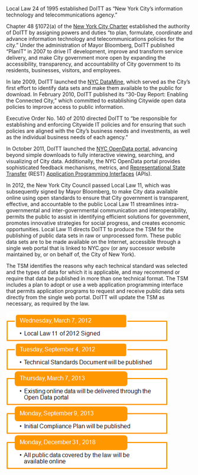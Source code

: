 Local Law 24 of 1995 established DoITT as “New York City’s information technology and telecommunications agency.” 

Chapter 48 §1072(a) of the [New York City Charter](http://www.nyc.gov/html/charter/downloads/pdf/citycharter2009.pdf) established the authority of DoITT by assigning powers and duties “to plan, formulate, coordinate and advance information technology and telecommunications policies for the city.” 
Under the administration of Mayor Bloomberg, DoITT published “PlanIT” in 2007 to drive IT development, improve and transform service delivery, and make City government more open by expanding the accessibility, transparency, and accountability of City government to its residents, businesses, visitors, and employees.

In late 2009, DoITT launched the [NYC DataMine](http://web.archive.org/web/20091212103305/http://www.nyc.gov/html/datamine/html/home/home.shtml), which served as the City’s first effort to identify data sets and make them available to the public for download. In February 2010, DoITT published its “30-Day Report: Enabling the Connected City,”  which committed to establishing Citywide open data policies to improve access to public information.

Executive Order No. 140 of 2010 directed DoITT to “be responsible for establishing and enforcing Citywide IT policies and for ensuring that such policies are aligned with the City’s business needs and investments, as well as the individual business needs of each agency.”  

In October 2011, DoITT launched the [NYC OpenData portal](http://www.nyc.gov/data), advancing beyond simple downloads to fully interactive viewing, searching, and visualizing of City data. Additionally, the NYC OpenData portal provides sophisticated feedback mechanisms, metrics, and [Representational State Transfer](http://en.wikipedia.org/wiki/Representational_state_transfer) (REST) [Application Programming Interfaces](http://en.wikipedia.org/wiki/Application_programming_interface) (APIs).

In 2012, the New York City Council passed Local Law 11, which was subsequently signed by Mayor Bloomberg, to make City data available online using open standards to ensure that City government is transparent, effective, and accountable to the public
Local Law 11 streamlines intra-governmental and inter-governmental communication and interoperability, permits the public to assist in identifying efficient solutions for government, promotes innovative strategies for social progress, and creates economic opportunities. Local Law 11 directs DoITT to produce the TSM for the publishing of public data sets in raw or unprocessed form. These public data sets are to be made available on the Internet, accessible through a single web portal that is linked to NYC.gov (or any successor website maintained by, or on behalf of, the City of New York). 

The TSM identifies the reasons why each technical standard was selected and the types of data for which it is applicable, and may recommend or require that data be published in more than one technical format. The TSM includes a plan to adopt or use a web application programming interface that permits application programs to request and receive public data sets directly from the single web portal. DoITT will update the TSM as necessary, as required by the law.

![](/img/Legislative_Timeline_3.png)
